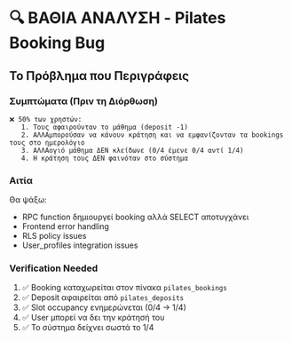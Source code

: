 # 🔍 ΒΑΘΙΑ ΑΝΑΛΥΣΗ - Pilates Booking Bug

## Το Πρόβλημα που Περιγράφεις

### Συμπτώματα (Πριν τη Διόρθωση)
```
❌ 50% των χρηστών:
   1. Τους αφαιρούνταν το μάθημα (deposit -1)
   2. ΑΛΛΑμπορούσαν να κάνουν κράτηση και να εμφανίζονταν τα bookings τους στο ημερολόγιο
   3. ΑΛΛΑογιό μάθημα ΔΕΝ κλείδωνε (0/4 έμενε 0/4 αντί 1/4)
   4. Η κράτηση τους ΔΕΝ φαινόταν στο σύστημα
```

### Αιτία
Θα ψάξω:
- RPC function δημιουργεί booking αλλά SELECT αποτυγχάνει
- Frontend error handling
- RLS policy issues
- User_profiles integration issues

### Verification Needed
1. ✅ Booking καταχωρείται στον πίνακα `pilates_bookings`
2. ✅ Deposit αφαιρείται από `pilates_deposits`
3. ✅ Slot occupancy ενημερώνεται (0/4 → 1/4)
4. ✅ User μπορεί να δει την κράτησή του
5. ✅ Το σύστημα δείχνει σωστά το 1/4

